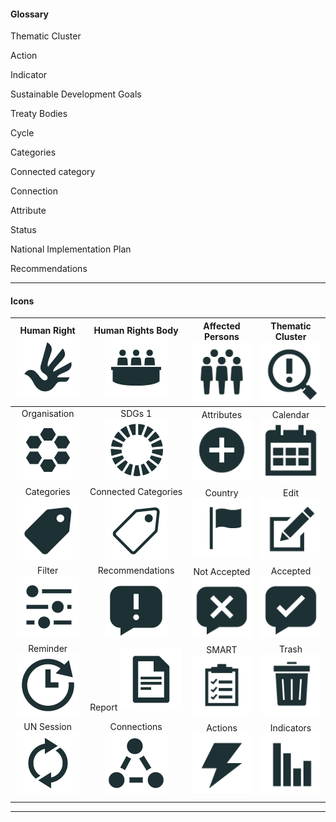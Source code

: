 #### Glossary

Thematic Cluster

Action

Indicator

Sustainable Development Goals

Treaty Bodies

Cycle

Categories

Connected category

Connection

Attribute

Status

National Implementation Plan

Recommendations

---

#### Icons

| Human Right![](/assets/3_humanRight.png) | Human Rights Body![](/assets/1_humanRightsBody.png) | Affected Persons![](/assets/4_affectedPersons.png) | Thematic Cluster![](/assets/5_thematicCluster.png) |
| :---: | :---: | :---: | :---: |
| Organisation![](/assets/6_organisation.png) | SDGs          1         ![](/assets/7_sdgs.png) | Attributes     ![](/assets/attributes.png) | Calendar       ![](/assets/calendar.png) |
| Categories   ![](/assets/categories.png) | Connected Categories         ![](/assets/connectedCategories.png) | Country            ![](/assets/country.png) | Edit                    ![](/assets/edit.png) |
| Filter                  ![](/assets/filter.png) | Recommendations   ![](/assets/recommendations.png) | Not Accepted ![](/assets/recNotAccepted.png) | Accepted      ![](/assets/recAccepted.png) |
| Reminder     ![](/assets/reminder.png) | Report              ![](/assets/report.png) | SMART              ![](/assets/SMART.png) | Trash                 ![](/assets/trash.png) |
| UN Session  ![](/assets/2_UNsession.png) | Connections ![](/assets/connections.png) | Actions           ![](/assets/actions.png) | Indicators           ![](/assets/indicators.png) |
|  |  |  |  |

---


